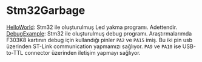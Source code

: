 # Stm32Garbage

[HelloWorld](https://github.com/Zaryob/Stm32Garbage/tree/master/HelloWorld): Stm32 ile oluşturulmuş Led yakma programı. Adettendir.
[DebugExample](https://github.com/Zaryob/Stm32Garbage/tree/master/HelloWorld): Stm32 ile oluşturulmuş debug programı. Araştırmalarımda F303K8 kartının debug için kullandığı pinler `PA2` ve `PA15` imiş. Bu iki pin usb üzerinden ST-Link communication yapmamızı sağlıyor. `PA9` ve `PA10` ise USB-to-TTL connector üzerinden iletişim yapmayı sağlıyor.
